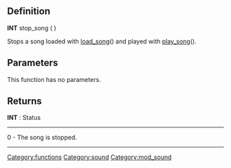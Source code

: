 Definition
----------

**INT** stop\_song ( )

Stops a song loaded with [load\_song](load_song "wikilink")() and played
with [play\_song](play_song "wikilink")().

Parameters
----------

This function has no parameters.

Returns
-------

**INT** : Status

  --- ------------------------
  0   - The song is stopped.
  --- ------------------------

<Category:functions> <Category:sound> <Category:mod_sound>
